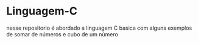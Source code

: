 # Linguagem-C
nesse repositorio é abordado a linguagem C basica com alguns exemplos de somar de números e cubo de um número
